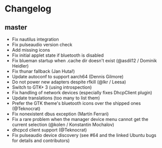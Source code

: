 # Changelog

## master

* Fix nautilus integration
* Fix pulseaudio version check
* Add missing icons
* Fix initial applet state if bluetooth is disabled
* Fix blueman startup when .cache dir doesn't exist (@asdil12 / Dominik Heidler)
* Fix thunar fallback (Jan Hutař)
* Update autoconf to support aarch64 (Dennis Gilmore)
* Do not power new adapters despite rfkill (@lkr / Leesa)
* Switch to GTK+ 3 (using introspection)
* Fix handling of network devices (especially fixes DhcpClient plugin)
* Update translations (too many to list them)
* Prefer the GTK theme's bluetooth icons over the shipped ones (@Teknocrat)
* Fix nonexistent dbus exception (Martín Ferrari)
* Fix a rare problem when the manager device menu cannot get the current selection (@kolen / Konstantin Mochalov)
* dhcpcd client support (@Teknocrat)
* Fix pulseaudio device discovery (see #64 and the linked Ubuntu bugs for details and contributors)
